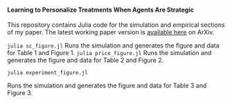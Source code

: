 #### Learning to Personalize Treatments When Agents Are Strategic 

This repository contains Julia code for the simulation and empirical sections of my paper. The latest working paper version is [available here]() on ArXiv. 

```julia sc_figure.jl``` 
Runs the simulation and generates the figure and data for Table 1 and Figure 1. 
```julia price_figure.jl``` 
Runs the simulation and generates the figure and data for Table 2 and Figure 2. 
``` 
julia experiment_figure.jl
``` 
Runs the simulation and generates the figure and data for Table 3 and Figure 3. 
